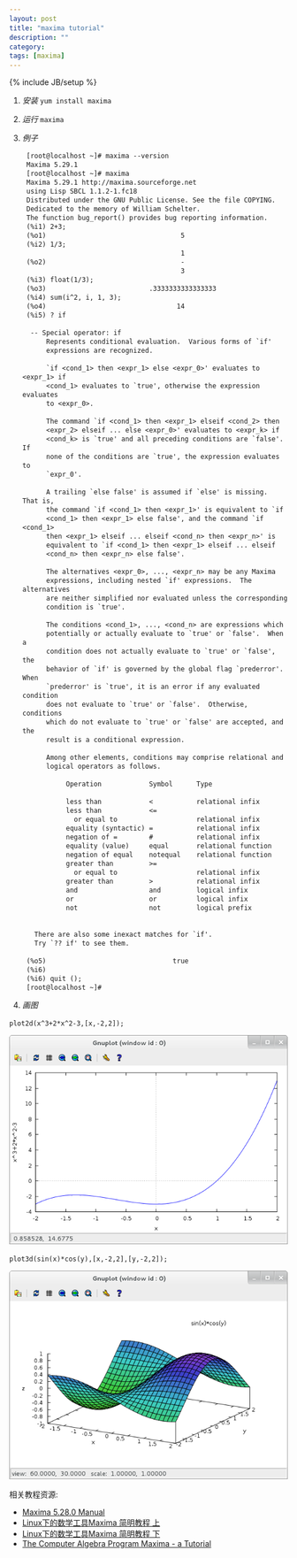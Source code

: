 ```yaml
---
layout: post
title: "maxima tutorial"
description: ""
category: 
tags: [maxima]
---
```

{% include JB/setup %}

1. _安装_ `yum install maxima`
2. _运行_ `maxima`
3. _例子_  

		[root@localhost ~]# maxima --version
		Maxima 5.29.1
		[root@localhost ~]# maxima
		Maxima 5.29.1 http://maxima.sourceforge.net
		using Lisp SBCL 1.1.2-1.fc18
		Distributed under the GNU Public License. See the file COPYING.
		Dedicated to the memory of William Schelter.
		The function bug_report() provides bug reporting information.
		(%i1) 2+3;
		(%o1)                                  5
		(%i2) 1/3;
		                                       1
		(%o2)                                  -
		                                       3
		(%i3) float(1/3);
		(%o3)                          .3333333333333333
		(%i4) sum(i^2, i, 1, 3);
		(%o4)                                 14
		(%i5) ? if

		 -- Special operator: if
			 Represents conditional evaluation.  Various forms of `if'
			 expressions are recognized.

			 `if <cond_1> then <expr_1> else <expr_0>' evaluates to <expr_1> if
			 <cond_1> evaluates to `true', otherwise the expression evaluates
			 to <expr_0>.

			 The command `if <cond_1> then <expr_1> elseif <cond_2> then
			 <expr_2> elseif ... else <expr_0>' evaluates to <expr_k> if
			 <cond_k> is `true' and all preceding conditions are `false'.  If
			 none of the conditions are `true', the expression evaluates to
			 `expr_0'.

			 A trailing `else false' is assumed if `else' is missing.  That is,
			 the command `if <cond_1> then <expr_1>' is equivalent to `if
			 <cond_1> then <expr_1> else false', and the command `if <cond_1>
			 then <expr_1> elseif ... elseif <cond_n> then <expr_n>' is
			 equivalent to `if <cond_1> then <expr_1> elseif ... elseif
			 <cond_n> then <expr_n> else false'.

			 The alternatives <expr_0>, ..., <expr_n> may be any Maxima
			 expressions, including nested `if' expressions.  The alternatives
			 are neither simplified nor evaluated unless the corresponding
			 condition is `true'.

			 The conditions <cond_1>, ..., <cond_n> are expressions which
			 potentially or actually evaluate to `true' or `false'.  When a
			 condition does not actually evaluate to `true' or `false', the
			 behavior of `if' is governed by the global flag `prederror'.  When
			 `prederror' is `true', it is an error if any evaluated condition
			 does not evaluate to `true' or `false'.  Otherwise, conditions
			 which do not evaluate to `true' or `false' are accepted, and the
			 result is a conditional expression.

			 Among other elements, conditions may comprise relational and
			 logical operators as follows.

				  Operation            Symbol      Type

				  less than            <           relational infix
				  less than            <=
					or equal to                    relational infix
				  equality (syntactic) =           relational infix
				  negation of =        #           relational infix
				  equality (value)     equal       relational function
				  negation of equal    notequal    relational function
				  greater than         >=
					or equal to                    relational infix
				  greater than         >           relational infix
				  and                  and         logical infix
				  or                   or          logical infix
				  not                  not         logical prefix


		  There are also some inexact matches for `if'.
		  Try `?? if' to see them.

		(%o5)                                true
		(%i6) 
		(%i6) quit ();
		[root@localhost ~]# 

4. _画图_  

`plot2d(x^3+2*x^2-3,[x,-2,2]);`

 ![plot2d](/assets/image/posts/maxima-plot2d.png)

`plot3d(sin(x)*cos(y),[x,-2,2],[y,-2,2]);`

 ![plot3d](/assets/image/posts/maxima-plot3d.png)

相关教程资源:  
+ [Maxima 5.28.0 Manual](http://maxima.sourceforge.net/docs/manual/en/maxima.html)
+ [Linux下的数学工具Maxima 简明教程 上](http://www.matrix67.com/blog/archives/337)
+ [Linux下的数学工具Maxima 简明教程 下](http://www.matrix67.com/blog/archives/338)
+ [The Computer Algebra Program Maxima - a Tutorial](http://maxima.sourceforge.net/docs/tutorial/en/gaertner-tutorial-revision/Contents.htm)

